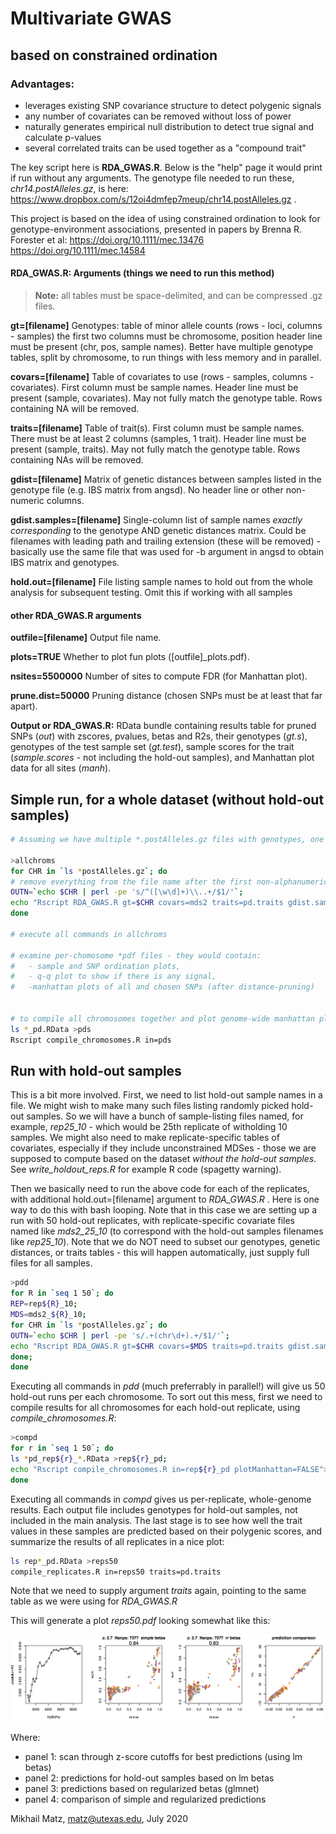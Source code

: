 # Multivariate GWAS 
## based on constrained ordination

### Advantages:
- leverages existing SNP covariance structure to detect polygenic signals
- any number of covariates can be removed without loss of power
- naturally generates empirical null distribution to detect true signal and calculate p-values
- several correlated traits can be used together as a "compound trait"

The key script here is **RDA_GWAS.R**. Below is the "help" page it would print if run without any arguments. The genotype file needed to run these, *chr14.postAlleles.gz*, is here: https://www.dropbox.com/s/12oi4dmfep7meup/chr14.postAlleles.gz . 

This project is based on the idea of using constrained ordination to look for genotype-environment associations, presented in papers by Brenna R. Forester et al: 
https://doi.org/10.1111/mec.13476
https://doi.org/10.1111/mec.14584

#### RDA_GWAS.R: Arguments (things we need to run this method)
> **Note:** all tables must be space-delimited, and can be compressed .gz files.

**gt=[filename]** Genotypes: table of minor allele counts (rows - loci, columns - samples) the first two columns must be chromosome, position header line must be present (chr, pos, sample names). Better have multiple genotype tables, split by chromosome, to run things with less memory and in parallel.

**covars=[filename]**  Table of covariates to use (rows - samples, columns - covariates). First column must be sample names. Header line must be present (sample, covariates). May not fully match the genotype table. Rows containing NA will be removed.

**traits=[filename]** Table of trait(s). First column must be sample names. There must be at least 2 columns (samples, 1 trait). Header line must be present (sample, traits). May not fully match the genotype table. Rows containing NAs will be removed.

**gdist=[filename]** Matrix of genetic distances between samples listed in the genotype file (e.g. IBS matrix from angsd). No header line or other non-numeric columns.

**gdist.samples=[filename]** Single-column list of sample names *exactly corresponding* to the genotype AND genetic distances matrix. Could be filenames with leading path and trailing extension (these will be removed) - basically use the same file that was used for -b argument in angsd to obtain IBS matrix and genotypes.

**hold.out=[filename]**  File listing sample names to hold out from the whole analysis for subsequent testing. Omit this if working with all samples

#### other RDA_GWAS.R arguments

**outfile=[filename]**  Output file name.

**plots=TRUE** Whether to plot fun plots ([outfile]_plots.pdf).

**nsites=5500000** Number of sites to compute FDR (for Manhattan plot).

**prune.dist=50000** Pruning distance (chosen SNPs must be at least that far apart).

**Output or RDA_GWAS.R:**   RData bundle containing results table for pruned SNPs (*out*) with zscores, pvalues, betas and R2s, their genotypes (*gt.s*), genotypes of the test sample set (*gt.test*), sample scores for the trait (*sample.scores* - not including the hold-out samples), and Manhattan plot data for all sites (*manh*).

## Simple run, for a whole dataset (without hold-out samples) ## 
 
```bash
# Assuming we have multiple *.postAlleles.gz files with genotypes, one file per chromosome

>allchroms
for CHR in `ls *postAlleles.gz`; do
# remove everything from the file name after the first non-alphanumeric character, to get neater output names
OUTN=`echo $CHR | perl -pe 's/^([\w\d]+)\\..+/$1/'`;
echo "Rscript RDA_GWAS.R gt=$CHR covars=mds2 traits=pd.traits gdist.samples=bams.qc gdist=zz8.ibsMat outfile=${OUTN}_pd.RData">>allchroms;
done

# execute all commands in allchroms

# examine per-chomosome *pdf files - they would contain:
#   - sample and SNP ordination plots, 
#   - q-q plot to show if there is any signal, 
#   -manhattan plots of all and chosen SNPs (after distance-pruning)


# to compile all chromosomes together and plot genome-wide manhattan plot (only uses contigs with "chr" in the name!):
ls *_pd.RData >pds
Rscript compile_chromosomes.R in=pds

```
## Run with hold-out samples ##
This is a bit more involved. First, we need to list hold-out sample names in a file. We might wish to make many such files listing randomly picked hold-out samples. So we will have a bunch of sample-listing files named, for example, *rep25_10* - which would be 25th replicate of witholding 10 samples. We might also need to make replicate-specific tables of covariates, especially if they include unconstrained MDSes - those we are supposed to compute based on the dataset *without the hold-out samples*. See *write_holdout_reps.R* for example R code (spagetty warning). 

Then we basically need to run the above code for each of the replicates, with additional hold.out=[filename] argument to *RDA_GWAS.R* . Here is one way to do this with bash looping. Note that in this case we are setting up a run with 50 hold-out replicates, with replicate-specific covariate files named like *mds2_25_10* (to correspond with the hold-out samples filenames like *rep25_10*). Note that we do NOT need to subset our genotypes, genetic distances, or traits tables - this will happen automatically, just supply full files for all samples.

```bash
>pdd
for R in `seq 1 50`; do
REP=rep${R}_10;
MDS=mds2_${R}_10;
for CHR in `ls *postAlleles.gz`; do
OUTN=`echo $CHR | perl -pe 's/.+(chr\d+).+/$1/'`;
echo "Rscript RDA_GWAS.R gt=$CHR covars=$MDS traits=pd.traits gdist.samples=bams.qc plots=FALSE gdist=zz8.ibsMat hold.out=$REP outfile=${OUTN}_pd_${REP}.RData">>pdd;
done;
done
```
Executing all commands in *pdd* (much preferrably in parallel!) will give us 50 hold-out runs per each chromosome. To sort out this mess, first we need to compile results for all chromosomes for each hold-out replicate, using *compile_chromosomes.R*:
```bash
>compd
for r in `seq 1 50`; do
ls *pd_rep${r}_*.RData >rep${r}_pd; 
echo "Rscript compile_chromosomes.R in=rep${r}_pd plotManhattan=FALSE">>compd;
done
```
Executing all commands in *compd* gives us per-replicate, whole-genome results. Each output file includes genotypes for hold-out samples, not included in the main analysis. The last stage is to see how well the trait values in these samples are predicted based on their polygenic scores, and summarize the results of all replicates in a nice plot: 
```bash
ls rep*_pd.RData >reps50
compile_replicates.R in=reps50 traits=pd.traits
```
Note that we need to supply argument *traits* again, pointing to the same table as we were using for *RDA_GWAS.R*

This will generate a plot *reps50.pdf* looking somewhat like this:

![predictions](pd_predictions.png)

Where:
* panel 1: scan through z-score cutoffs for best predictions (using lm betas)
* panel 2: predictions for hold-out samples based on lm betas
* panel 3: predictions based on regularized betas (glmnet)
* panel 4: comparison of simple and regularized predictions


Mikhail Matz, matz@utexas.edu, July 2020


